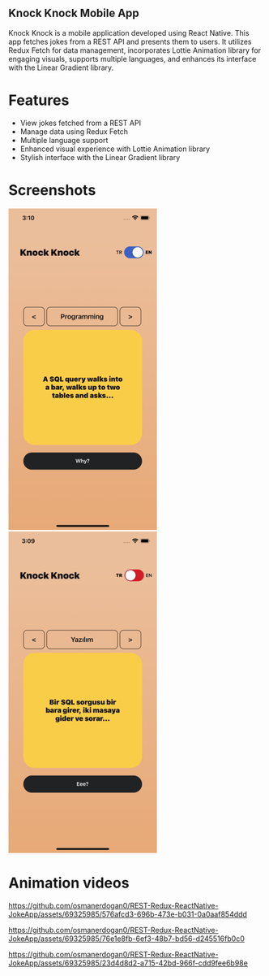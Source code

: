 ## Knock Knock Mobile App

Knock Knock is a mobile application developed using React Native. This app fetches jokes from a REST API and presents them to users. It utilizes Redux Fetch for data management, incorporates Lottie Animation library for engaging visuals, supports multiple languages, and enhances its interface with the Linear Gradient library.

# Features

- View jokes fetched from a REST API
- Manage data using Redux Fetch
- Multiple language support
- Enhanced visual experience with Lottie Animation library
- Stylish interface with the Linear Gradient library

# Screenshots
![AppExamples1](ss1.png)
![AppExamples2](ss2.png)

# Animation videos
https://github.com/osmanerdogan0/REST-Redux-ReactNative-JokeApp/assets/69325985/576afcd3-696b-473e-b031-0a0aaf854ddd

https://github.com/osmanerdogan0/REST-Redux-ReactNative-JokeApp/assets/69325985/76e1e8fb-6ef3-48b7-bd56-d245516fb0c0

https://github.com/osmanerdogan0/REST-Redux-ReactNative-JokeApp/assets/69325985/23d4d8d2-a715-42bd-966f-cdd9fee6b98e


